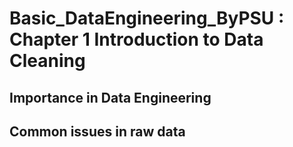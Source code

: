 # Basic_DataEngineering_ByPSU : Chapter 1 Introduction to Data Cleaning

## Importance in Data Engineering

## Common issues in raw data
